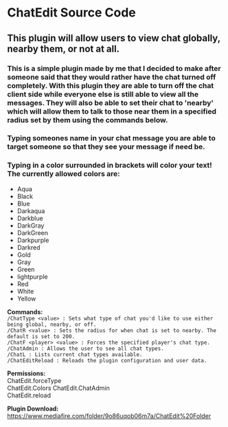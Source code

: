 # ChatEdit Source Code

## This plugin will allow users to view chat globally, nearby them, or not at all.  
  
### This is a simple plugin made by me that I decided to make after someone said that they would rather have the chat turned off completely. With this plugin they are able to turn off the chat client side while everyone else is still able to view all the messages. They will also be able to set their chat to 'nearby' which will allow them to talk to those near them in a specified radius set by them using the commands below.  
  
### Typing someones name in your chat message you are able to target someone so that they see your message if need be.  

### Typing in a color surrounded in brackets will color your text! The currently allowed colors are:

- Aqua
- Black
- Blue
- Darkaqua
- Darkblue
- DarkGray
- DarkGreen
- Darkpurple
- Darkred
- Gold
- Gray
- Green
- lightpurple
- Red
- White
- Yellow
  
**Commands:**  
```/ChatType <value> : Sets what type of chat you'd like to use either being global, nearby, or off.```  
```/ChatR <value> : Sets the radius for when chat is set to nearby. The default is set to 200.```  
```/ChatF <player> <value> : Forces the specified player's chat type.```  
```/ChatAdmin : Allows the user to see all chat types.```  
```/ChatL : Lists current chat types available.```  
```/ChatEditReload : Reloads the plugin configuration and user data.```  
  
**Permissions:**  
ChatEdit.forceType  
ChatEdit.Colors
ChatEdit.ChatAdmin  
ChatEdit.reload  
  
**Plugin Download:**  
https://www.mediafire.com/folder/9o86uqob06m7a/ChatEdit%20Folder  	
